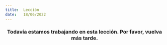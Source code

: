 ```yaml
---
title:  Lección
date:   18/06/2022
---
```


### <center>Todavía estamos trabajando en esta lección. Por favor, vuelva más tarde.</center>